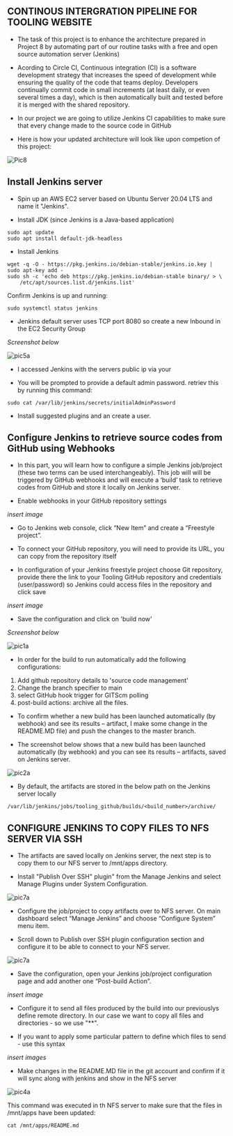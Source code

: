 ## __CONTINOUS INTERGRATION PIPELINE FOR TOOLING WEBSITE__

- The task of this project is to enhance the architecture prepared in Project 8 by automating part of our routine tasks with a free and open source automation server (Jenkins)
- Acording to Circle CI, Continuous integration (CI) is a software development strategy that increases the speed of development while ensuring the quality of the code that teams deploy. Developers continually commit code in small increments (at least daily, or even several times a day), which is then automatically built and tested before it is merged with the shared repository.

- In our project we are going to utilize Jenkins CI capabilities to make sure that every change made to the source code in GitHub

- Here is how your updated architecture will look like upon competion of this project:

![Pic8](./images/Pic8.png)

## Install Jenkins server

- Spin up an AWS EC2 server based on Ubuntu Server 20.04 LTS and name it "Jenkins". 

- Install JDK (since Jenkins is a Java-based application)

```
sudo apt update
sudo apt install default-jdk-headless
```

- Install Jenkins 

```
wget -q -O - https://pkg.jenkins.io/debian-stable/jenkins.io.key | sudo apt-key add -
sudo sh -c 'echo deb https://pkg.jenkins.io/debian-stable binary/ > \
    /etc/apt/sources.list.d/jenkins.list'
```

Confirm Jenkins is up and running:

```
sudo systemctl status jenkins
```

- Jenkins default server uses TCP port 8080 so create a new Inbound in the EC2 Security Group

*Screenshot below*

![pic5a](./images/pic5a.png)

- I accessed Jenkins with the servers public ip via your

- You will be prompted to provide a default admin password. retriev this by running this command:

```
sudo cat /var/lib/jenkins/secrets/initialAdminPassword
```

- Install suggested plugins and an create a user.

## Configure Jenkins to retrieve source codes from GitHub using Webhooks

- In this part, you will learn how to configure a simple Jenkins job/project (these two terms can be used interchangeably). This job will will be triggered by GitHub webhooks and will execute a ‘build’ task to retrieve codes from GitHub and store it locally on Jenkins server.

- Enable webhooks in your GitHub repository settings

*insert image*

- Go to Jenkins web console, click “New Item” and create a “Freestyle project”.

- To connect your GitHub repository, you will need to provide its URL, you can copy from the repository itself

- In configuration of your Jenkins freestyle project choose Git repository, provide there the link to your Tooling GitHub repository and credentials (user/password) so Jenkins could access files in the repository and click save

*insert image*

- Save the configuration and click on 'build now'

*Screenshot below*

![pic1a](./images/pic1a.png)


- In order for the build to run automatically add the following configurations:

 1. Add github repository details to 'source code management'
 1. Change the branch specifier to main
 1. select GitHub hook trigger for GITScm polling  
 1. post-build actions: archive all the files.

- To confirm whether a new build has been launched automatically (by webhook) and see its results – artifact, I make some change in the  README.MD file) and push the changes to the master branch. 

- The screenshot below shows that a new build has been launched automatically (by webhook) and you can see its results – artifacts, saved on Jenkins server.

![pic2a](./images/pic2a.png)

- By default, the artifacts are stored in the below path on the Jenkins server locally 

```
/var/lib/jenkins/jobs/tooling_github/builds/<build_number>/archive/
```

## CONFIGURE JENKINS TO COPY FILES TO NFS SERVER VIA SSH

- The artifacts are saved locally on Jenkins server, the next step is to copy them to our NFS server to /mnt/apps directory.

- Install "Publish Over SSH" plugin" from the Manage Jenkins and select Manage Plugins under System Configuration.


![pic7a](./images/pic7a.png)

- Configure the job/project to copy artifacts over to NFS server. On main dashboard select “Manage Jenkins” and choose “Configure System” menu item.

- Scroll down to Publish over SSH plugin configuration section and configure it to be able to connect to your NFS server.


![pic7a](./images/pic7a.png)

- Save the configuration, open your Jenkins job/project configuration page and add another one “Post-build Action”.

*insert image*

- Configure it to send all files produced by the build into our previouslys define remote directory. In our case we want to copy all files and directories - so we use "**".

- If you want to apply some particular pattern to define which files to send - use this syntax

*insert images*

- Make changes in the README.MD file in the git account and confirm if it will sync along with jenkins and show in the NFS server

![pic4a](./images/pic4a.png)

This command was executed in th NFS server to make sure that the files in /mnt/apps have been updated:

```
cat /mnt/apps/README.md
```


